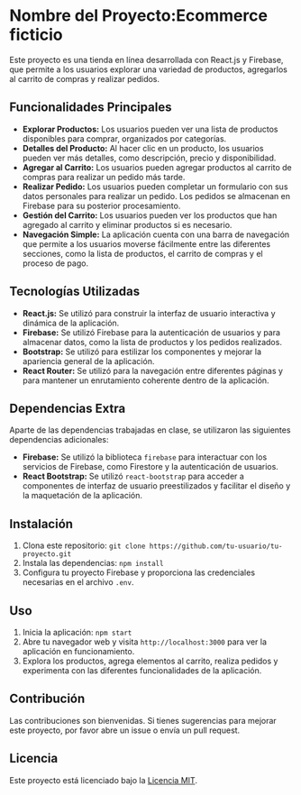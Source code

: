 # Nombre del Proyecto:Ecommerce ficticio

Este proyecto es una tienda en línea desarrollada con React.js y Firebase, que permite a los usuarios explorar una variedad de productos, agregarlos al carrito de compras y realizar pedidos.

## Funcionalidades Principales

- **Explorar Productos:** Los usuarios pueden ver una lista de productos disponibles para comprar, organizados por categorías.
- **Detalles del Producto:** Al hacer clic en un producto, los usuarios pueden ver más detalles, como descripción, precio y disponibilidad.
- **Agregar al Carrito:** Los usuarios pueden agregar productos al carrito de compras para realizar un pedido más tarde.
- **Realizar Pedido:** Los usuarios pueden completar un formulario con sus datos personales para realizar un pedido. Los pedidos se almacenan en Firebase para su posterior procesamiento.
- **Gestión del Carrito:** Los usuarios pueden ver los productos que han agregado al carrito y eliminar productos si es necesario.
- **Navegación Simple:** La aplicación cuenta con una barra de navegación que permite a los usuarios moverse fácilmente entre las diferentes secciones, como la lista de productos, el carrito de compras y el proceso de pago.

## Tecnologías Utilizadas

- **React.js:** Se utilizó para construir la interfaz de usuario interactiva y dinámica de la aplicación.
- **Firebase:** Se utilizó Firebase para la autenticación de usuarios y para almacenar datos, como la lista de productos y los pedidos realizados.
- **Bootstrap:** Se utilizó para estilizar los componentes y mejorar la apariencia general de la aplicación.
- **React Router:** Se utilizó para la navegación entre diferentes páginas y para mantener un enrutamiento coherente dentro de la aplicación.

## Dependencias Extra

Aparte de las dependencias trabajadas en clase, se utilizaron las siguientes dependencias adicionales:

- **Firebase:** Se utilizó la biblioteca `firebase` para interactuar con los servicios de Firebase, como Firestore y la autenticación de usuarios.
- **React Bootstrap:** Se utilizó `react-bootstrap` para acceder a componentes de interfaz de usuario preestilizados y facilitar el diseño y la maquetación de la aplicación.

## Instalación

1. Clona este repositorio: `git clone https://github.com/tu-usuario/tu-proyecto.git`
2. Instala las dependencias: `npm install`
3. Configura tu proyecto Firebase y proporciona las credenciales necesarias en el archivo `.env`.

## Uso

1. Inicia la aplicación: `npm start`
2. Abre tu navegador web y visita `http://localhost:3000` para ver la aplicación en funcionamiento.
3. Explora los productos, agrega elementos al carrito, realiza pedidos y experimenta con las diferentes funcionalidades de la aplicación.

## Contribución

Las contribuciones son bienvenidas. Si tienes sugerencias para mejorar este proyecto, por favor abre un issue o envía un pull request.

## Licencia

Este proyecto está licenciado bajo la [Licencia MIT](LICENSE).
